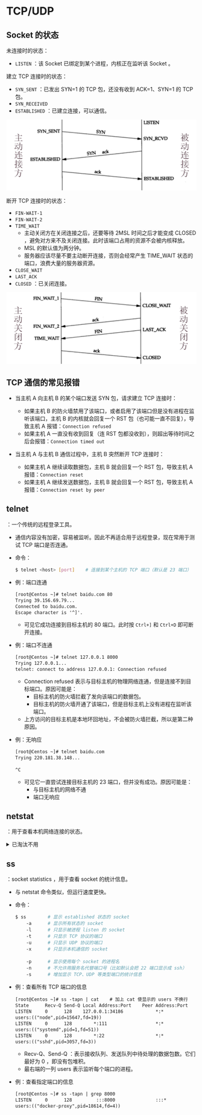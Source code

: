 # TCP/UDP

## Socket 的状态

未连接时的状态：
- `LISTEN` ：该 Socket 已绑定到某个进程，内核正在监听该 Socket 。


建立 TCP 连接时的状态：
- `SYN_SENT` ：已发出 SYN=1 的 TCP 包，还没有收到 ACK=1、SYN=1 的 TCP 包。
- `SYN_RECEIVED`
- `ESTABLISHED` ：已建立连接，可以通信。

![](./connect.png)


断开 TCP 连接时的状态：
- `FIN-WAIT-1`
- `FIN-WAIT-2`
- `TIME_WAIT`
  - 主动关闭方在关闭连接之后，还要等待 2MSL 时间之后才能变成 CLOSED ，避免对方来不及关闭连接。此时该端口占用的资源不会被内核释放。
  - MSL 的默认值为两分钟。
  - 服务器应该尽量不要主动断开连接，否则会经常产生 TIME_WAIT 状态的端口，浪费大量的服务器资源。
- `CLOSE_WAIT`
- `LAST_ACK`
- `CLOSED` ：已关闭连接。

![](./disconnect.png)


## TCP 通信的常见报错

- 当主机 A 向主机 B 的某个端口发送 SYN 包，请求建立 TCP 连接时：
  - 如果主机 B 的防火墙禁用了该端口，或者启用了该端口但是没有进程在监听该端口，主机 B 的内核就会回复一个 RST 包（也可能一直不回复），导致主机 A 报错：`Connection refused`
  - 如果主机 A 一直没有收到回复（连 RST 包都没收到），则超出等待时间之后会报错：`Connection timed out`

- 当主机 A 与主机 B 通信过程中，主机 B 突然断开 TCP 连接时：
  - 如果主机 A 继续读取数据包，主机 B 就会回复一个 RST 包，导致主机 A 报错：`Connection reset`
  - 如果主机 A 继续发送数据包，主机 B 就会回复一个 RST 包，导致主机 A 报错：`Connection reset by peer`

## telnet

：一个传统的远程登录工具。
- 通信内容没有加密，容易被监听。因此不再适合用于远程登录，现在常用于测试 TCP 端口是否连通。
- 命令：
    ```sh
    $ telnet <host> [port]    # 连接到某个主机的 TCP 端口（默认是 23 端口）
    ```

- 例：端口连通
    ```
    [root@Centos ~]# telnet baidu.com 80
    Trying 39.156.69.79...
    Connected to baidu.com.
    Escape character is '^]'.

    ```
    - 可见它成功连接到目标主机的 80 端口。此时按 `Ctrl+]` 和 `Ctrl+D` 即可断开连接。

- 例：端口不连通
    ```
    [root@Centos ~]# telnet 127.0.0.1 8000
    Trying 127.0.0.1...
    telnet: connect to address 127.0.0.1: Connection refused
    ```
    - Connection refused 表示与目标主机的物理网络连通，但是连接不到目标端口。原因可能是：
      - 目标主机的防火墙拦截了发向该端口的数据包。
      - 目标主机的防火墙开通了该端口，但是目标主机上没有进程在监听该端口。
    - 上方访问的目标主机是本地环回地址，不会被防火墙拦截，所以是第二种原因。

- 例：无响应
    ```
    [root@Centos ~]# telnet baidu.com
    Trying 220.181.38.148...

    ^C
    ```
    - 可见它一直尝试连接目标主机的 23 端口，但并没有成功。原因可能是：
      - 与目标主机的网络不通
      - 端口无响应

## netstat

：用于查看本机网络连接的状态。

<details>
<summary>已淘汰不用</summary>

命令：

```sh
$ netstat
        -a  # 显示所有网络连接、socket
        -l  # 只显示 LISTEN 状态的
        -t  # 只显示 tcp 的 socket
        -u  # 只显示 udp 的 socket
        -x  # 只显示 unix socket
        -p  # 显示使用每个网络连接的进程名
```

</details>

## ss

：socket statistics ，用于查看 socket 的统计信息。
- 与 netstat 命令类似，但运行速度更快。

- 命令：
    ```sh
    $ ss        # 显示 established 状态的 socket
        -a      # 显示所有状态的 socket
        -l      # 只显示被进程 listen 的 socket
        -t      # 只显示 TCP 协议的端口
        -u      # 只显示 UDP 协议的端口
        -x      # 只显示本机通信的 socket

        -p      # 显示使用每个 socket 的进程名
        -n      # 不允许用服务名代替端口号（比如默认会把 22 端口显示成 ssh）
        -s      # 增加显示 TCP、UDP 等类型端口的统计信息
    ```

- 例：查看所有 TCP 端口的信息
    ```
    [root@Centos ~]# ss -tapn | cat    # 加上 cat 使显示的 users 不换行
    State      Recv-Q Send-Q Local Address:Port    Peer Address:Port
    LISTEN     0      128    127.0.0.1:34186            *:*              users:(("node",pid=15647,fd=19))
    LISTEN     0      128        *:111                  *:*              users:(("systemd",pid=1,fd=51))
    LISTEN     0      128        *:22                   *:*              users:(("sshd",pid=3057,fd=3))
    ```
    - Recv-Q、Send-Q ：表示接收队列、发送队列中待处理的数据包数。它们最好为 0 ，即没有包堆积。
    - 最右端的一列 users 表示监听每个端口的进程。

- 例：查看指定端口的信息
    ```
    [root@Centos ~]# ss -tapn | grep 8000
    LISTEN     0      128         :::8000               :::*             users:(("docker-proxy",pid=18614,fd=4))
    ```

